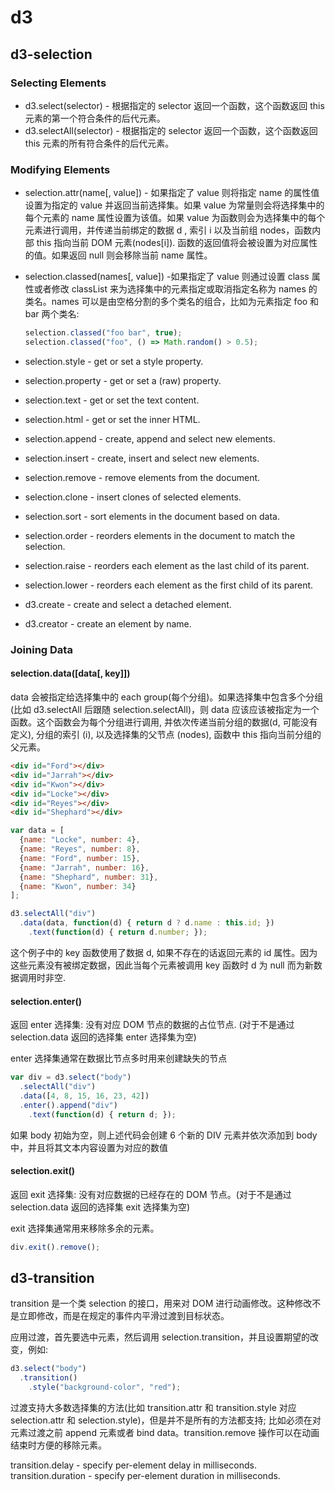 # d3

## d3-selection

### Selecting Elements

- d3.select(selector) - 根据指定的 selector 返回一个函数，这个函数返回 this 元素的第一个符合条件的后代元素。
- d3.selectAll(selector) - 根据指定的 selector 返回一个函数，这个函数返回 this 元素的所有符合条件的后代元素。

### Modifying Elements

- selection.attr(name[, value]) - 如果指定了 value 则将指定 name 的属性值设置为指定的 value 并返回当前选择集。如果 value 为常量则会将选择集中的每个元素的 name 属性设置为该值。如果 value 为函数则会为选择集中的每个元素进行调用，并传递当前绑定的数据 d , 索引 i 以及当前组 nodes，函数内部 this 指向当前 DOM 元素(nodes[i]). 函数的返回值将会被设置为对应属性的值。如果返回 null 则会移除当前 name 属性。
- selection.classed(names[, value]) -如果指定了 value 则通过设置 class 属性或者修改 classList 来为选择集中的元素指定或取消指定名称为 names 的类名。names 可以是由空格分割的多个类名的组合，比如为元素指定 foo 和 bar 两个类名:

  ```js
  selection.classed("foo bar", true);
  selection.classed("foo", () => Math.random() > 0.5);
  ```

- selection.style - get or set a style property.
- selection.property - get or set a (raw) property.
- selection.text - get or set the text content.
- selection.html - get or set the inner HTML.
- selection.append - create, append and select new elements.
- selection.insert - create, insert and select new elements.
- selection.remove - remove elements from the document.
- selection.clone - insert clones of selected elements.
- selection.sort - sort elements in the document based on data.
- selection.order - reorders elements in the document to match the selection.
- selection.raise - reorders each element as the last child of its parent.
- selection.lower - reorders each element as the first child of its parent.
- d3.create - create and select a detached element.
- d3.creator - create an element by name.

### Joining Data

#### selection.data([data[, key]])

data 会被指定给选择集中的 each group(每个分组)。如果选择集中包含多个分组(比如 d3.selectAll 后跟随 selection.selectAll)，则 data 应该应该被指定为一个函数。这个函数会为每个分组进行调用, 并依次传递当前分组的数据(d, 可能没有定义), 分组的索引 (i), 以及选择集的父节点 (nodes), 函数中 this 指向当前分组的父元素。

```html
<div id="Ford"></div>
<div id="Jarrah"></div>
<div id="Kwon"></div>
<div id="Locke"></div>
<div id="Reyes"></div>
<div id="Shephard"></div>
```

```js
var data = [
  {name: "Locke", number: 4},
  {name: "Reyes", number: 8},
  {name: "Ford", number: 15},
  {name: "Jarrah", number: 16},
  {name: "Shephard", number: 31},
  {name: "Kwon", number: 34}
];

d3.selectAll("div")
  .data(data, function(d) { return d ? d.name : this.id; })
    .text(function(d) { return d.number; });
```

这个例子中的 key 函数使用了数据 d, 如果不存在的话返回元素的 id 属性。因为这些元素没有被绑定数据，因此当每个元素被调用 key 函数时 d 为 null 而为新数据调用时非空.

#### selection.enter()

返回 enter 选择集: 没有对应 DOM 节点的数据的占位节点. (对于不是通过 selection.data 返回的选择集 enter 选择集为空)

enter 选择集通常在数据比节点多时用来创建缺失的节点

```js
var div = d3.select("body")
  .selectAll("div")
  .data([4, 8, 15, 16, 23, 42])
  .enter().append("div")
    .text(function(d) { return d; });
```

如果 body 初始为空，则上述代码会创建 6 个新的 DIV 元素并依次添加到 body 中，并且将其文本内容设置为对应的数值

#### selection.exit()

返回 exit 选择集: 没有对应数据的已经存在的 DOM 节点。(对于不是通过 selection.data 返回的选择集 exit 选择集为空)

exit 选择集通常用来移除多余的元素。

```js
div.exit().remove();
```

## d3-transition

transition 是一个类 selection 的接口，用来对 DOM 进行动画修改。这种修改不是立即修改，而是在规定的事件内平滑过渡到目标状态。

应用过渡，首先要选中元素，然后调用 selection.transition，并且设置期望的改变，例如:

```js
d3.select("body")
  .transition()
    .style("background-color", "red");
```

过渡支持大多数选择集的方法(比如 transition.attr 和 transition.style 对应 selection.attr 和 selection.style)，但是并不是所有的方法都支持; 比如必须在对元素过渡之前 append 元素或者 bind data。transition.remove 操作可以在动画结束时方便的移除元素。

transition.delay - specify per-element delay in milliseconds.
transition.duration - specify per-element duration in milliseconds.
